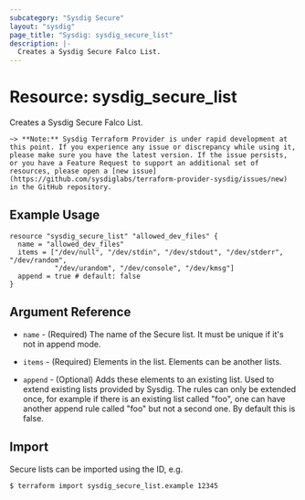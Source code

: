 ```yaml
---
subcategory: "Sysdig Secure"
layout: "sysdig"
page_title: "Sysdig: sysdig_secure_list"
description: |-
  Creates a Sysdig Secure Falco List.
---
```


# Resource: sysdig_secure_list

Creates a Sysdig Secure Falco List.

`~> **Note:** Sysdig Terraform Provider is under rapid development at this point. If you experience any issue or discrepancy while using it, please make sure you have the latest version. If the issue persists, or you have a Feature Request to support an additional set of resources, please open a [new issue](https://github.com/sysdiglabs/terraform-provider-sysdig/issues/new) in the GitHub repository.`

## Example Usage

```hcl
resource "sysdig_secure_list" "allowed_dev_files" {
  name = "allowed_dev_files"
  items = ["/dev/null", "/dev/stdin", "/dev/stdout", "/dev/stderr", "/dev/random", 
           "/dev/urandom", "/dev/console", "/dev/kmsg"]
  append = true # default: false
}
```

## Argument Reference

* `name` - (Required) The name of the Secure list. It must be unique if it's not in append mode.

* `items` - (Required) Elements in the list. Elements can be another lists.

* `append` - (Optional)  Adds these elements to an existing list. Used to extend existing lists provided by Sysdig.
    The rules can only be extended once, for example if there is an existing list called "foo", one can have another 
    append rule called "foo" but not a second one. By default this is false.

## Import

Secure lists can be imported using the ID, e.g.

```
$ terraform import sysdig_secure_list.example 12345
```